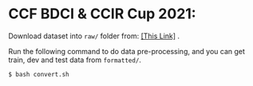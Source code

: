 # CCF BDCI & CCIR Cup 2021: 

Download dataset into `raw/` folder from: [[This Link]](https://www.datafountain.cn/competitions/509/datasets) .

Run the following command to do data pre-processing, and you can get train, dev and test data from `formatted/`.

```bash
$ bash convert.sh
```
